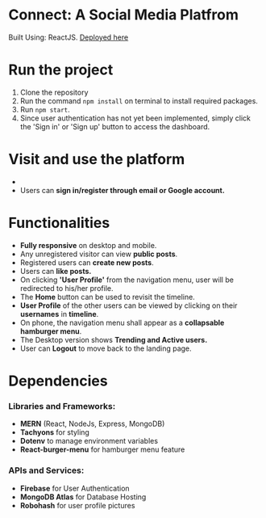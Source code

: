 # Connect: A Social Media Platfrom
Built Using: ReactJS. [Deployed here]()

# Run the project
1. Clone the repository
2. Run the command `npm install` on terminal to install required packages.
3. Run `npm start`.
4. Since user authentication has not yet been implemented, simply click the 'Sign in' or 'Sign up' button to access the dashboard.

# Visit and use the platform
-
- Users can **sign in/register through email or Google account.**

# Functionalities
- **Fully responsive** on desktop and mobile.
- Any unregistered visitor can view **public posts**.
- Registered users can **create new posts**.
- Users can **like posts.**
- On clicking **'User Profile'** from the navigation menu, user will be redirected to his/her profile.
- The **Home** button can be used to revisit the timeline.
- **User Profile** of the other users can be viewed by clicking on their **usernames** in **timeline**.
- On phone, the navigation menu shall appear as a **collapsable hamburger menu**.
- The Desktop version shows **Trending and Active users.**
- User can **Logout** to move back to the landing page.

# Dependencies
### Libraries and Frameworks:
- **MERN** (React, NodeJs, Express, MongoDB)
- **Tachyons** for styling
- **Dotenv** to manage environment variables
- **React-burger-menu** for hamburger menu feature

### APIs and Services:
- **Firebase** for User Authentication
- **MongoDB Atlas** for Database Hosting
- **Robohash** for user profile pictures
